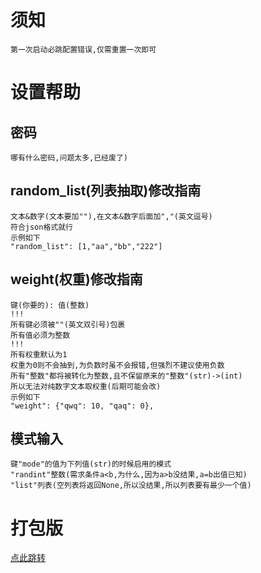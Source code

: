 # 须知
    第一次启动必跳配置错误,仅需重置一次即可

# 设置帮助
## 密码
    哪有什么密码,问题太多,已经废了)
## random_list(列表抽取)修改指南
    文本&数字(文本要加""),在文本&数字后面加","(英文逗号)
    符合json格式就行
    示例如下
    "random_list": [1,"aa","bb","222"]
## weight(权重)修改指南
    键(你要的): 值(整数)
    !!!
    所有键必须被""(英文双引号)包裹
    所有值必须为整数
    !!!
    所有权重默认为1
    权重为0则不会抽到,为负数时虽不会报错,但强烈不建议使用负数
    所有"整数"都将被转化为整数,且不保留原来的"整数"(str)->(int)
    所以无法对纯数字文本取权重(后期可能会改)
    示例如下
    "weight": {"qwq": 10, "qaq": 0},
## 模式输入
    键"mode"的值为下列值(str)的时候启用的模式
    "randint"整数(需求条件a<b,为什么,因为a>b没结果,a=b出值已知)
    "list"列表(空列表将返回None,所以没结果,所以列表要有最少一个值)

# 打包版
[点此跳转](https://github.com/702361946/random_app_tk/blob/main/dist/random_app_Windows_24-12-14_x86.zip)

